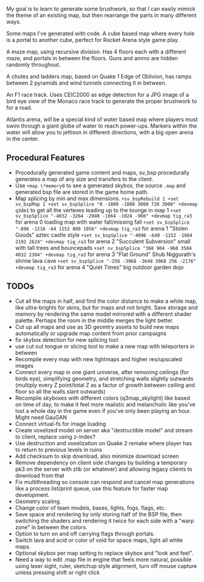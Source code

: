 
My goal is to learn to generate some brushwork, so that I can easily mimick the theme of an existing map, but then rearrange the parts in many different ways.

Some maps I've generated with code. A cube based map where every hole is a portal to another cube, perfect for Rocket Arena style game play.

A maze map, using recursive division. Has 4 floors each with a different maze, and portals in between the floors. Guns and ammo are hidden randomly throughout.

A chutes and ladders map, based on Quake 1 Edge of Oblivion, has ramps between 2 pyramids and wind tunnels connecting it in between.

An F1 race track. Uses CEIC2000 as edge detection for a JPG image of a bird eye view of the Monaco race track to generate the proper brushwork to for a road.

Atlantis arena, will be a special kind of water based map where players must swim through a giant globe of water to reach power-ups. Markers within the water will allow you to jettison in different directions, with a big open arena in the center.



## Procedural Features

  * Procedurally generated game content and maps, sv_bsp procedurally generates a map of any size and transfers to the client. 
  * Use `+map \*memory0` to see a generated skybox, the source `.map` and generated bsp file are stored in the game home path. 
  * Map splicing by min and max dimensions. 
    `+sv_bspRebuild 1 +set sv_bspMap 1 +set sv_bspSplice "0 -1000 -1000 3000 720 3000" +devmap q3dm1` to get all the vertexes leading up to the tounge in map 1
    `+set sv_bspSplice "-4032 -3264 -2048 -1664 -1024 -960" +devmap tig_ra3` for arena 0 loading map with water fall/missing fall
    `+set sv_bspSplice "-896 -1216 -64 1152 800 1056" +devmap tig_ra3` for arena 1 "Stolen Goods" aztec castle style
    `+set sv_bspSplice "-4096 -640 -1152 -1664 2192 2624" +devmap tig_ra3` for arena 2 "Succulent Subversion" small with tall trees and bouncepads
    `+set sv_bspSplice "368 904 -960 3584 4032 2304" +devmap tig_ra3` for arena 3 "Flat Ground" Shub Niggurath's shrine lava cave
    `+set sv_bspSplice "-256 -3968 -3648 3968 256 -2176" +devmap tig_ra3` for arena 4 "Quiet Times" big outdoor garden dojo

## TODOs

  * Cut all the maps in half, and find the color distance to make a white map, like ultra-brights for skins, but for maps and not bright. Save storage and memory by rendering the same model mirrored with a different shader palette. Perhaps the room in the middle merges the light better.
  * Cut up all maps and use as 3D geomtry assets to build new maps automatically or upgrade map content from prior campaigns
  * fix skybox detection for new splicing tool
  * use cut out tongue or slicing tool to make a new map with teleporters in between
  * Recompile every map with new lightmaps and higher res/upscaled images
  * Connect every map in one giant universe, after removing ceilings (for birds eye), simplifying geometry, and stretching walls slightly outwards (multiply every Z point/total Z as a factor of growth between ceiling and floor so all the walls slant outwards)
  * Recompile skyboxes with different colors (q3map_skylight) like based on time of day, to make it feel more realistic and melancholic like you've lost a whole day in the game even if you've only been playing an hour. Might need GauGAN
  * Connect virtual-fs for image loading
  * Create voxelized model on server aka "destructible model" and stream to client, replace using z-index?
  * Use destruction and voxelization on Quake 2 remake where player has to return to previous levels in ruins
  * Add checksum to skip download, also minimize download screen 
  * Remove dependency on client side changes by building a temporary pk3 on the server with zlib (or whatever) and allowing legacy clients to download from that
  * Fix multithreading so console can respond and cancel map generations like a process list/print queue, use this feature for faster map development.
  * Geometry scaling.
  * Change color of team models, bases, lights, fogs, flags, etc.
  * Save space and rendering by only storing half of the BSP file, then switching the shaders and rendering it twice for each side with a "warp zone" in between the colors.
  * Option to turn on and off carrying flags through portals.
  * Switch lava and acid or color of void for space maps, light all white maps.
  * Optional skybox per map setting to replace skybox and "look and feel".
  * Need a way to edit .map file in engine that feels more natural, possible using laser sight, ruler, sketchup style alignment, turn off mouse capture unless pressing shift or right click
